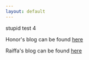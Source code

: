 ```yaml
---
layout: default
---
```

stupid test 4

Honor's blog can be found [here](https://suzannehare.github.io/testrepo.github.io/Honorblog/)

Raiffa's blog can be found [here](https://suzannehare.github.io/testrepo.github.io/RaiffaBlog/)
